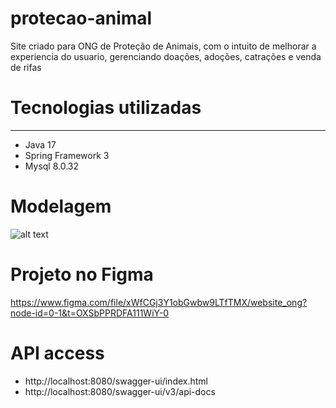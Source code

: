 # protecao-animal

Site criado para ONG de Proteção de Animais, com o intuito de melhorar a experiencia do usuario, gerenciando doações, adoções, catrações e venda de rifas

# Tecnologias utilizadas
-----------
- Java 17
- Spring Framework 3
- Mysql 8.0.32

# Modelagem

![alt text](https://github.com/souedjunior/protecao-animal/blob/master/modelagem.png)

# Projeto no Figma

https://www.figma.com/file/xWfCGj3Y1obGwbw9LTfTMX/website_ong?node-id=0-1&t=OXSbPPRDFA111WiY-0


# API access
- http://localhost:8080/swagger-ui/index.html
- http://localhost:8080/swagger-ui/v3/api-docs